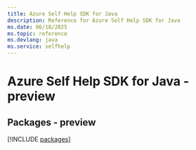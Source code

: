 ```yaml
---
title: Azure Self Help SDK for Java
description: Reference for Azure Self Help SDK for Java
ms.date: 06/18/2025
ms.topic: reference
ms.devlang: java
ms.service: selfhelp
---
```

# Azure Self Help SDK for Java - preview
## Packages - preview
[!INCLUDE [packages](self-help-index.md)]